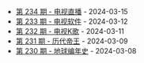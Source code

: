 * [第 234 期 - 电视直播](https://day.tsq360.cf/posts/234-电视直播) - 2024-03-15
* [第 233 期 - 电视软件](https://day.tsq360.cf/posts/233-电视软件) - 2024-03-12
* [第 232 期 - 电视K歌](https://day.tsq360.cf/posts/232-电视K歌) - 2024-03-11
* [第 231 期 - 历代帝王](https://day.tsq360.cf/posts/231-历代帝王) - 2024-03-09
* [第 230 期 - 地球编年史](https://day.tsq360.cf/posts/230-地球编年史) - 2024-03-08
